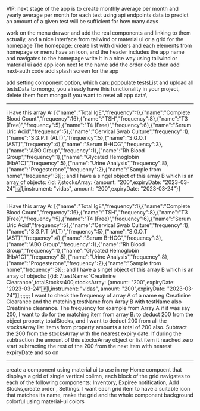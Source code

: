 VIP: next stage of the app is to create monthly average per month and yearly average per month for each test using api endpoints data to predict an amount of a given test will be sufficient for how many days

work on the menu drawer and add the real components and linking to them actually, and a nice interface from tailwind or material ui or a grid for the homepage
The homepage: create list with dividers and each elements from homepage or menu have an icon, and the header includes the app name and
navigates to the homepage write it in a nice way using tailwind or material ui
add app icon next to the name
add the order code
then add next-auth code
add splash screen for the app

add setting component option, which can: poppulate testsList and upload all testsData to mongo, you already have this functionality in your project, delete them from mongo if you want to reset all app data\

---

i Have this array A: [{"name":"Total IgE","frequency":1},{"name":"Complete Blood Count","frequency":16},{"name":"TSH","frequency":8},{"name":"T3 (Free)","frequency":5},{"name":"T4 (Free)","frequency":6},{"name":"Serum Uric Acid","frequency":5},{"name":"Cervical Swab Culture","frequency":1},{"name":"S.G.P.T (ALT)","frequency":5},{"name":"S.G.O.T (AST)","frequency":4},{"name":"Serum B-HCG","frequency":3},{"name":"ABO Group","frequency":1},{"name":"Rh Blood Group","frequency":1},{"name":"Glycated Hemoglobin (HbA1C)","frequency":5},{"name":"Urine Analysis","frequency":8},{"name":"Progesterone","frequency":2},{"name":"Sample from home","frequency":3}];; and I have a singel object of this array B which is an array of objects:
{id: 7,stocksArray: {amount: "200",expiryDate: "2023-03-24":id:1,instrument: "vidas", amount: "200",expiryDate: "2023-03-24"}]

---

i Have this array A: [{"name":"Total IgE","frequency":1},{"name":"Complete Blood Count","frequency":16},{"name":"TSH","frequency":8},{"name":"T3 (Free)","frequency":5},{"name":"T4 (Free)","frequency":6},{"name":"Serum Uric Acid","frequency":5},{"name":"Cervical Swab Culture","frequency":1},{"name":"S.G.P.T (ALT)","frequency":5},{"name":"S.G.O.T (AST)","frequency":4},{"name":"Serum B-HCG","frequency":3},{"name":"ABO Group","frequency":1},{"name":"Rh Blood Group","frequency":1},{"name":"Glycated Hemoglobin (HbA1C)","frequency":5},{"name":"Urine Analysis","frequency":8},{"name":"Progesterone","frequency":2},{"name":"Sample from home","frequency":3}];; and I have a singel object of this array B which is an array of objects:
[{id: 7,testName:"Creatinine Clearance",totalStocks:400,stocksArray: {amount: "200",expiryDate: "2023-03-24":id:1,instrument: "vidas", amount: "200",expiryDate: "2023-03-24"}];;;;;;; I want to check the frequency of array A of a name eg Creatinine Clearance and the matching testName from Array B with testName also Creatinine clearance. The frequency for example from Array A if it was say 200, I want to do for the matching item from array B: to deduct 200 from the object property totalStocks, and I want to deduct 200 from all the stocksArray list items from property amounts a total of 200 also. Subtract the 200 from the stocksArray with the nearest expiry date. If during the subtraction the amount of this stocksArray object or list item it reached zero start subtracting the rest of the 200 from the next item with nearest expiryDate and so on

---

create a component using material ui to use in my Home compoent that displays a grid of single vertical colimn, each block of the grid navigates to each of the following components: Inventory, Expiree notification, Add Stocks,create order , Settings. I want each grid item to have a suitable icon that matches its name, make the grid and the whole component background colorful using material-ui colors
